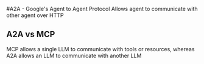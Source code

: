 #A2A - Google's Agent to Agent Protocol
Allows agent to communicate with other agent over HTTP

## A2A vs MCP
MCP allows a single LLM to communicate with tools or resources, whereas A2A allows an LLM to communicate with another LLM